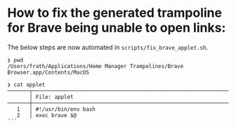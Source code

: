 # How to fix the generated trampoline for Brave being unable to open links:

The below steps are now automated in `scripts/fix_brave_applet.sh`.

```
❯ pwd
/Users/frath/Applications/Home Manager Trampolines/Brave Browser.app/Contents/MacOS

❯ cat applet
───────┬──────────────────────────────────────────────────────────────────────────────────────────────────────────────────────────────────────────────────────────
       │ File: applet
───────┼──────────────────────────────────────────────────────────────────────────────────────────────────────────────────────────────────────────────────────────
   1   │ #!/usr/bin/env bash
   2   │ exec brave $@
´´´
